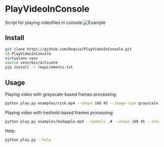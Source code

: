# PlayVideoInConsole

Script for playing videofiles in console
![Example](https://github.com/Roqvie/PlayVideoInConsole/blob/main/examples/image.png?raw=true)
## Install
```sh
git clone https://github.com/Roqvie/PlayVideoInConsole.git
cd PlayVideoInConsole
virtualenv venv
source venv/bin/activate
pip install -r requirements.txt
```
## Usage

Playing video with grayscale-based frames processing:
```sh
python play.py examples/rick.mp4 --shape 160 45 --image-type grayscale
```
Playing video with treshold-based frames processing:
```sh
python play.py examples/badapple.mp4 --symbols .# --shape 160 45 --image-type treshold --treshold 127
```
Help:
```sh
python play.py --help
```

